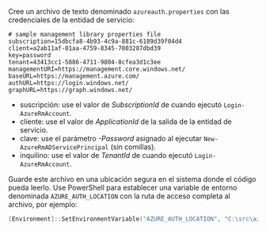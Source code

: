 Cree un archivo de texto denominado `azureauth.properties` con las credenciales de la entidad de servicio:

```plaintext
# sample management library properties file
subscription=15dbcfa8-4b93-4c9a-881c-6189d39f04d4
client=a2ab11af-01aa-4759-8345-7803287dbd39
key=password
tenant=43413cc1-5886-4711-9804-8cfea3d1c3ee
managementURI=https://management.core.windows.net/
baseURL=https://management.azure.com/
authURL=https://login.windows.net/
graphURL=https://graph.windows.net/
```

- suscripción: use el valor de *SubscriptionId* de cuando ejecutó `Login-AzureRmAccount`.
- cliente: use el valor de *ApplicationId* de la salida de la entidad de servicio.
- clave: use el parámetro *-Password* asignado al ejecutar `New-AzureRmADServicePrincipal` (sin comillas).
- inquilino: use el valor de *TenantId* de cuando ejecutó `Login-AzureRmAccount`.

Guarde este archivo en una ubicación segura en el sistema donde el código pueda leerlo. Use PowerShell para establecer una variable de entorno denominada `AZURE_AUTH_LOCATION` con la ruta de acceso completa al archivo, por ejemplo:

```powershell
[Environment]::SetEnvironmentVariable("AZURE_AUTH_LOCATION", "C:\src\azureauth.properties", "User")
```
